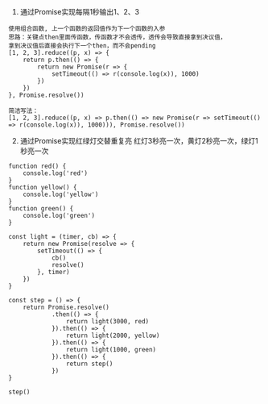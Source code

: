 <!--
 * @Author: your name
 * @Date: 2022-02-28 09:57:12
 * @LastEditTime: 2022-02-28 12:49:12
 * @LastEditors: Please set LastEditors
 * @Description: 打开koroFileHeader查看配置 进行设置: https://github.com/OBKoro1/koro1FileHeader/wiki/%E9%85%8D%E7%BD%AE
 * @FilePath: /fe_interview/js/Promise系列.md
-->
1. 通过Promise实现每隔1秒输出1、2、3
```
使用组合函数, 上一个函数的返回值作为下一个函数的入参
思路：关键点then里面传函数，传函数才不会透传，透传会导致直接拿到决议值，
拿到决议值后直接会执行下一个then，而不会pending
[1, 2, 3].reduce((p, x) => {
    return p.then(() => {  
        return new Promise(r => {
            setTimeout(() => r(console.log(x)), 1000)
        })
    })
}, Promise.resolve())

简洁写法：
[1, 2, 3].reduce((p, x) => p.then(() => new Promise(r => setTimeout(() => r(console.log(x)), 1000))), Promise.resolve())
```

2. 通过Promise实现红绿灯交替重复亮
红灯3秒亮一次，黄灯2秒亮一次，绿灯1秒亮一次
```
function red() {
    console.log('red')
}
function yellow() {
    console.log('yellow')
}
function green() {
    console.log('green')
}

const light = (timer, cb) => {
    return new Promise(resolve => {
        setTimeout(() => {
            cb()
            resolve()
        }, timer)
    })
}

const step = () => {
    return Promise.resolve()
            .then(() => {
                return light(3000, red)
            }).then(() => {
                return light(2000, yellow)
            }).then(() => {
                return light(1000, green)
            }).then(() => {
                return step()
            })    
}

step()
```
